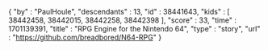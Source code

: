 {
  "by" : "PaulHoule",
  "descendants" : 13,
  "id" : 38441643,
  "kids" : [ 38442458, 38442015, 38442258, 38442398 ],
  "score" : 33,
  "time" : 1701139391,
  "title" : "RPG Engine for the Nintendo 64",
  "type" : "story",
  "url" : "https://github.com/breadbored/N64-RPG"
}
